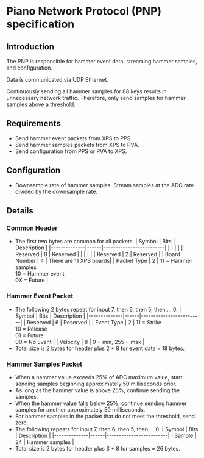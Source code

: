 # Piano Network Protocol (PNP) specification

## Introduction
The PNP is responsible for hammer event data, streaming hammer samples, and configuration.

Data is communicated via UDP Ethernet.

Continuously sending all hammer samples for 88 keys results in unnecessary network traffic. Therefore, only send samples for hammer samples above a threshold.

## Requirements
* Send hammer event packets from XPS to PPS.
* Send hammer samples packets from XPS to PVA.
* Send configuration from PPS or PVA to XPS.

## Configuration
* Downsample rate of hammer samples.  Stream samples at the ADC rate divided by the downsample rate.

## Details

### Common Header

* The first two bytes are common for all packets.
  | Symbol       | Bits | Description             |
  |--------------|------|-------------------------|
  |              |      |                         |
  | Reserved     | 8    | Reserved                |
  |              |      |                         |
  | Reserved     | 2    | Reserved                |
  | Board Number | 4    | There are 11 XPS boards|
  | Packet Type  | 2    | 11 = Hammer samples<br> 10 = Hammer event<br> 0X = Future |

### Hammer Event Packet

* The following 2 bytes repeat for input 7, then 6, then 5, then.... 0.
  | Symbol       | Bits | Description             |
  |--------------|------|-------------------------|
  | Reserved     | 6    | Reserved                |
  | Event Type   | 2    | 11 = Strike<br> 10 = Release<br> 01 = Future<br> 00 = No Event |
  | Velocity     | 8    | 0 = min, 255 = max |
* Total size is 2 bytes for header plus 2 * 8 for event data = 18 bytes.

### Hammer Samples Packet

* When a hammer value exceeds 25% of ADC maximum value, start sending samples beginning approximately 50 milliseconds prior.
* As long as the hammer value is above 25%, continue sending the samples.
* When the hammer value falls below 25%, continue sending hammer samples for another approximately 50 milliseconds.
* For hammer samples in the packet that do not meet the threshold, send zero.
* The following repeats for input 7, then 6, then 5, then.... 0.
  | Symbol       | Bits | Description             |
  |--------------|------|-------------------------|
  | Sample       | 24   | Hammer samples |
* Total size is 2 bytes for header plus 3 * 8 for samples = 26 bytes.